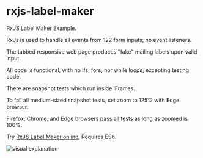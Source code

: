 # rxjs-label-makerRxJS Label Maker Example.RxJs is used to handle all events from 122 form inputs; no event listeners.The tabbed responsive web page produces "fake" mailing labels upon valid input.All code is functional, with no ifs, fors, nor while loops; excepting testing code.There are snapshot tests which run inside iFrames.To fail all medium-sized snapshot tests, set zoom to 125% with Edge browser. Firefox, Chrome, and Edge browsers pass all tests as long as zoomed is 100%.Try [RxJS Label Maker online](https://steenhansen.github.io/rxjs-label-maker/), Requires ES6.![visual explanation](https://raw.githubusercontent.com/steenhansen/rxjs-label-maker/main/lib/can_nz_usa.png.png)